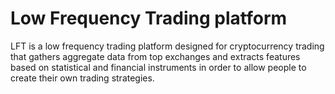 # Low Frequency Trading platform  

LFT is a low frequency trading platform designed for cryptocurrency trading that gathers aggregate data from top exchanges and extracts features based on statistical and financial instruments in order to allow people to create their own trading strategies.
